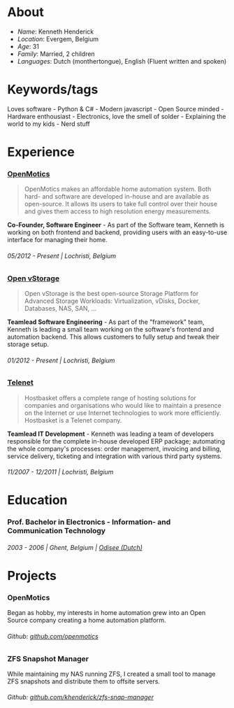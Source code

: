 # About

- _Name_: Kenneth Henderick
- _Location_: Evergem, Belgium
- _Age_: 31
- _Family_: Married, 2 children
- _Languages_: Dutch (monthertongue), English (Fluent written and spoken)

# Keywords/tags

Loves software - Python & C# - Modern javascript - Open Source minded - Hardware enthousiast - Electronics, love the smell of solder - Explaining the world to my kids - Nerd stuff

# Experience

### [OpenMotics](https://www.openmotics.com/)

> OpenMotics makes an affordable home automation system. Both hard- and software are developed in-house and are available as open-source. It allows its users to take full control over their house and gives them access to high resolution energy measurements.

**Co-Founder, Software Engineer** - As part of the Software team, Kenneth is working on both frontend and backend, providing users with an easy-to-use interface for managing their home.

###### 05/2012 - Present | Lochristi, Belgium

### [Open vStorage](http://www.openvstorage.org/)

> Open vStorage is the best open-source Storage Platform for Advanced Storage Workloads: Virtualization, vDisks, Docker, Databases, NAS, SAN, ...

**Teamlead Software Engineering** - As part of the "framework" team, Kenneth is leading a small team working on the software's frontend and automation backend. This allows customers to fully setup and tweak their storage setup.

###### 01/2012 - Present | Lochristi, Belgium

### [Telenet](https://www.hostbasket.com)

> Hostbasket offers a complete range of hosting solutions for companies and organisations who would like to maintain a presence on the Internet or use Internet technologies to work more efficiently. Hostbasket is a Telenet company.

**Teamlead IT Development** - Kenneth was leading a team of developers responsible for the complete in-house developed ERP package; automating the whole company's processes: order management, invoicing and billing, service delivery, ticketing and integration with various third party systems.

###### 11/2007 - 12/2011 | Lochristi, Belgium

# Education

### Prof. Bachelor in Electronics - Information- and Communication Technology

###### 2003 - 2006 | Ghent, Belgium | [Odisee (Dutch)](https://www.odisee.be/nl/elektronica-ict)

# Projects

### OpenMotics

Began as hobby, my interests in home automation grew into an Open Source company creating a home automation platform.

###### Github: [github.com/openmotics](https://github.com/openmotics)

### ZFS Snapshot Manager

While maintaining my NAS running ZFS, I created a small tool to manage ZFS snapshots and distribute them to offsite servers.

###### Github: [github.com/khenderick/zfs-snap-manager](https://github.com/khenderick/zfs-snap-manager)
